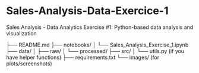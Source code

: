 # Sales-Analysis-Data-Exercice-1
Sales Analysis - Data Analytics Exercise #1: Python-based data analysis and visualization

├── README.md
├── notebooks/
│   └── Sales_Analysis_Exercise_1.ipynb
├── data/
│   ├── raw/
│   └── processed/
├── src/
│   └── utils.py (if you have helper functions)
├── requirements.txt
└── images/ (for plots/screenshots)
